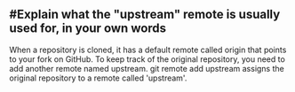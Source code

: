 #Explain what the "upstream" remote is usually used for, in your own words
---------------------------------------------------------------
When a repository is cloned, it has a default remote called origin that points to your fork on GitHub.
To keep track of the original repository, you need to add another remote named upstream. git remote add upstream <URL> assigns the original repository to a remote called 'upstream'.
